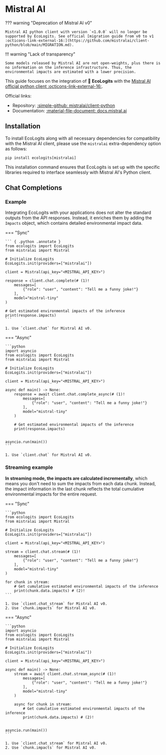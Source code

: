 # Mistral AI

??? warning "Deprecation of Mistral AI v0"

    Mistral AI python client with version `<1.0.0` will no longer be supported by EcoLogits. See official [migration guide from v0 to v1 :octicons-link-external-16:](https://github.com/mistralai/client-python/blob/main/MIGRATION.md). 

!!! warning "Lack of transparency"
    
    Some models released by Mistral AI are not open-weights, plus there is no information on the inference infrastructure. Thus, the environmental impacts are estimated with a lower precision.


This guide focuses on the integration of :seedling: **EcoLogits** with the [Mistral AI official python client :octicons-link-external-16:](https://github.com/mistralai/client-python).

Official links:

* Repository: [:simple-github: mistralai/client-python](https://github.com/mistralai/client-python)
* Documentation: [:material-file-document: docs.mistral.ai](https://docs.mistral.ai/getting-started/clients/)


## Installation

To install EcoLogits along with all necessary dependencies for compatibility with the Mistral AI client, please use the `mistralai` extra-dependency option as follows:

```shell
pip install ecologits[mistralai]
```

This installation command ensures that EcoLogits is set up with the specific libraries required to interface seamlessly with Mistral AI's Python client.


## Chat Completions

### Example

Integrating EcoLogits with your applications does not alter the standard outputs from the API responses. Instead, it enriches them by adding the `Impacts` object, which contains detailed environmental impact data.

=== "Sync"

    ``` { .python .annotate }
    from ecologits import EcoLogits
    from mistralai import Mistral
    
    # Initialize EcoLogits
    EcoLogits.init(providers=["mistralai"])
    
    client = Mistral(api_key="<MISTRAL_API_KEY>")

    response = client.chat.complete(# (1)! 
        messages=[
            {"role": "user", "content": "Tell me a funny joke!"}
        ],
        model="mistral-tiny"
    )
    
    # Get estimated environmental impacts of the inference
    print(response.impacts)
    ```
    
    1. Use `client.chat` for Mistral AI v0.

=== "Async"

    ```python
    import asyncio
    from ecologits import EcoLogits
    from mistralai import Mistral
    
    # Initialize EcoLogits
    EcoLogits.init(providers=["mistralai"])
    
    client = Mistral(api_key="<MISTRAL_API_KEY>")
    
    async def main() -> None:
        response = await client.chat.complete_async(# (1)! 
            messages=[
                {"role": "user", "content": "Tell me a funny joke!"}
            ],
            model="mistral-tiny"
        )
        
        # Get estimated environmental impacts of the inference
        print(response.impacts)
    
    
    asyncio.run(main())
    ```
    
    1. Use `client.chat` for Mistral AI v0.


### Streaming example

**In streaming mode, the impacts are calculated incrementally**, which means you don't need to sum the impacts from each data chunk. Instead, the impact information in the last chunk reflects the total cumulative environmental impacts for the entire request.

=== "Sync"

    ```python
    from ecologits import EcoLogits
    from mistralai import Mistral
    
    # Initialize EcoLogits
    EcoLogits.init(providers=["mistralai"])
    
    client = Mistral(api_key="<MISTRAL_API_KEY>")
    
    stream = client.chat.stream(# (1)! 
        messages=[
            {"role": "user", "content": "Tell me a funny joke!"}
        ],
        model="mistral-tiny"
    )
    
    for chunk in stream:
        # Get cumulative estimated environmental impacts of the inference
        print(chunk.data.impacts) # (2)!  
    ```

    1. Use `client.chat_stream` for Mistral AI v0.
    2. Use `chunk.impacts` for Mistral AI v0.

=== "Async"
    
    ```python
    import asyncio
    from ecologits import EcoLogits
    from mistralai import Mistral
    
    # Initialize EcoLogits
    EcoLogits.init(providers=["mistralai"])
    
    client = Mistral(api_key="<MISTRAL_API_KEY>")
    
    async def main() -> None:
        stream = await client.chat.stream_async(# (1)! 
            messages=[
                {"role": "user", "content": "Tell me a funny joke!"}
            ],
            model="mistral-tiny"
        )
        
        async for chunk in stream:
            # Get cumulative estimated environmental impacts of the inference
            print(chunk.data.impacts) # (2)!  
    
    
    asyncio.run(main())
    ```

    1. Use `client.chat_stream` for Mistral AI v0.
    2. Use `chunk.impacts` for Mistral AI v0.
    
